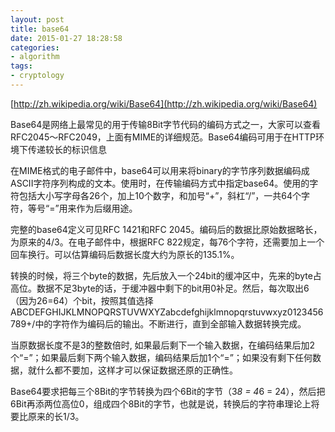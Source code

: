 ```yaml
---
layout: post
title: base64
date: 2015-01-27 18:28:58
categories:
- algorithm
tags:
- cryptology
---
```


[http://zh.wikipedia.org/wiki/Base64](http://zh.wikipedia.org/wiki/Base64)

Base64是网络上最常见的用于传输8Bit字节代码的编码方式之一，大家可以查看RFC2045～RFC2049，上面有MIME的详细规范。Base64编码可用于在HTTP环境下传递较长的标识信息

在MIME格式的电子邮件中，base64可以用来将binary的字节序列数据编码成ASCII字符序列构成的文本。使用时，在传输编码方式中指定base64。使用的字符包括大小写字母各26个，加上10个数字，和加号“+”，斜杠“/”，一共64个字符，等号“=”用来作为后缀用途。

完整的base64定义可见RFC 1421和RFC 2045。编码后的数据比原始数据略长，为原来的4/3。在电子邮件中，根据RFC 822规定，每76个字符，还需要加上一个回车换行。可以估算编码后数据长度大约为原长的135.1%。

转换的时候，将三个byte的数据，先后放入一个24bit的缓冲区中，先来的byte占高位。数据不足3byte的话，于缓冲器中剩下的bit用0补足。然后，每次取出6（因为26=64）个bit，按照其值选择ABCDEFGHIJKLMNOPQRSTUVWXYZabcdefghijklmnopqrstuvwxyz0123456789+/中的字符作为编码后的输出。不断进行，直到全部输入数据转换完成。

当原数据长度不是3的整数倍时, 如果最后剩下一个输入数据，在编码结果后加2个“=”；如果最后剩下两个输入数据，编码结果后加1个“=”；如果没有剩下任何数据，就什么都不要加，这样才可以保证数据还原的正确性。

Base64要求把每三个8Bit的字节转换为四个6Bit的字节（3*8 = 4*6 = 24），然后把6Bit再添两位高位0，组成四个8Bit的字节，也就是说，转换后的字符串理论上将要比原来的长1/3。

